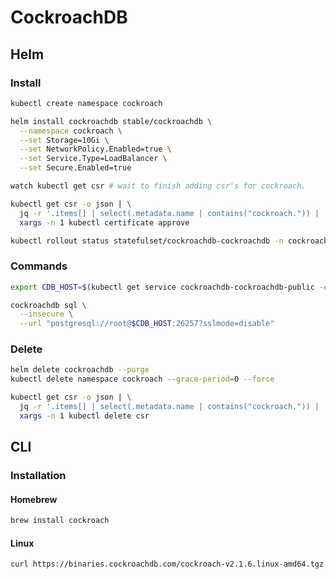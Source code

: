 # CockroachDB

## Helm

### Install

```sh
kubectl create namespace cockroach
```

```sh
helm install cockroachdb stable/cockroachdb \
  --namespace cockroach \
  --set Storage=10Gi \
  --set NetworkPolicy.Enabled=true \
  --set Service.Type=LoadBalancer \
  --set Secure.Enabled=true
```

```sh
watch kubectl get csr # wait to finish adding csr's for cockroach.
```

```sh
kubectl get csr -o json | \
  jq -r '.items[] | select(.metadata.name | contains("cockroach.")) | .metadata.name' | \
  xargs -n 1 kubectl certificate approve
```

```sh
kubectl rollout status statefulset/cockroachdb-cockroachdb -n cockroach
```

### Commands

```sh
export CDB_HOST=$(kubectl get service cockroachdb-cockroachdb-public -o jsonpath='{.status.loadBalancer.ingress[0].hostname}' -n cockroach)

cockroachdb sql \
  --insecure \
  --url "postgresql://root@$CDB_HOST:26257?sslmode=disable"
```

### Delete

```sh
helm delete cockroachdb --purge
kubectl delete namespace cockroach --grace-period=0 --force

kubectl get csr -o json | \
  jq -r '.items[] | select(.metadata.name | contains("cockroach.")) | .metadata.name' | \
  xargs -n 1 kubectl delete csr
```

## CLI

### Installation

#### Homebrew

```sh
brew install cockroach
```

#### Linux

```sh
curl https://binaries.cockroachdb.com/cockroach-v2.1.6.linux-amd64.tgz | sudo tar -xzC /usr/local/bin --strip-components 1
```
